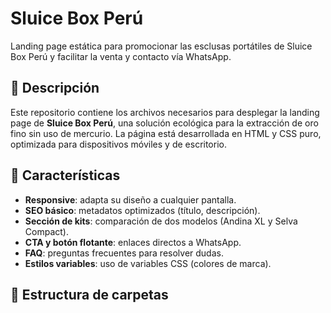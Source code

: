# Sluice Box Perú

Landing page estática para promocionar las esclusas portátiles de Sluice 
Box Perú y facilitar la venta y contacto vía WhatsApp.

## 📄 Descripción
Este repositorio contiene los archivos necesarios para desplegar la 
landing page de **Sluice Box Perú**, una solución ecológica para la 
extracción de oro fino sin uso de mercurio. La página está desarrollada en 
HTML y CSS puro, optimizada para dispositivos móviles y de escritorio.

## 🚀 Características
- **Responsive**: adapta su diseño a cualquier pantalla.
- **SEO básico**: metadatos optimizados (título, descripción).
- **Sección de kits**: comparación de dos modelos (Andina XL y Selva 
Compact).
- **CTA y botón flotante**: enlaces directos a WhatsApp.
- **FAQ**: preguntas frecuentes para resolver dudas.
- **Estilos variables**: uso de variables CSS (colores de marca).

## 📂 Estructura de carpetas

